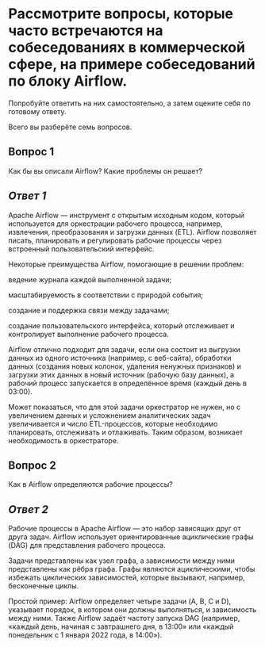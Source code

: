 # Рассмотрите вопросы, которые часто встречаются на собеседованиях в коммерческой сфере, на примере собеседований по блоку Airflow. 

Попробуйте ответить на них самостоятельно, а затем оцените себя по готовому ответу.

Всего вы разберёте семь вопросов.

## Вопрос 1
Как бы вы описали Airflow? Какие проблемы он решает?

## *Ответ 1*

Apache Airflow — инструмент с открытым исходным кодом, который используется для оркестрации рабочего процесса, например, извлечения, преобразования и загрузки данных (ETL). Airflow позволяет писать, планировать и регулировать рабочие процессы через встроенный пользовательский интерфейс. 

Некоторые преимущества Airflow, помогающие в решении проблем:

ведение журнала каждой выполненной задачи;

масштабируемость в соответствии с природой события;

создание и поддержка связи между задачами;

создание пользовательского интерфейса, который отслеживает и контролирует выполнение рабочего процесса.

Airflow отлично подходит для задачи, если она состоит из выгрузки данных из одного источника (например, с веб-сайта), обработки данных (создания новых колонок, удаления ненужных признаков) и загрузки этих данных в новый источник (рабочую базу данных), а рабочий процесс запускается в определённое время (каждый день в 03:00). 

Может показаться, что для этой задачи оркестратор не нужен, но с увеличением данных и усложнением аналитических задач увеличивается и число ETL-процессов, которые необходимо планировать, отслеживать и отлаживать. Таким образом, возникает необходимость в оркестраторе.

## Вопрос 2
Как в Airflow определяются рабочие процессы?

## *Ответ 2*
Рабочие процессы в Apache Airflow — это набор зависящих друг от друга задач. Airflow использует ориентированные ациклические графы (DAG) для представления рабочего процесса. 

Задачи представлены как узел графа, а зависимости между ними представлены как рёбра графа. Графы являются ациклическими, чтобы избежать циклических зависимостей, которые вызывают, например, бесконечные циклы.

Простой пример: Airflow определяет четыре задачи (A, B, C и D), указывает порядок, в котором они должны выполняться, и зависимость между ними. Также Airflow задаёт частоту запуска DAG (например, «каждый день, начиная с завтрашнего дня, в 13:00» или «каждый понедельник с 1 января 2022 года, в 14:00»).
